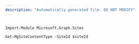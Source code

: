 ```yaml
---
description: "Automatically generated file. DO NOT MODIFY"
---
```


```powershellv2

Import-Module Microsoft.Graph.Sites

Get-MgSiteContentType -SiteId $siteId

```